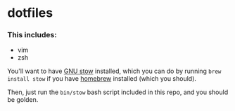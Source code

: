 # dotfiles

### This includes:
* vim
* zsh

You'll want to have [GNU stow](https://www.gnu.org/software/stow) installed,
which you can do by running `brew install stow` if you have
[homebrew](http://brew.sh) installed (which you should).

Then, just run the `bin/stow` bash script included in this repo, and you should be 
golden.

